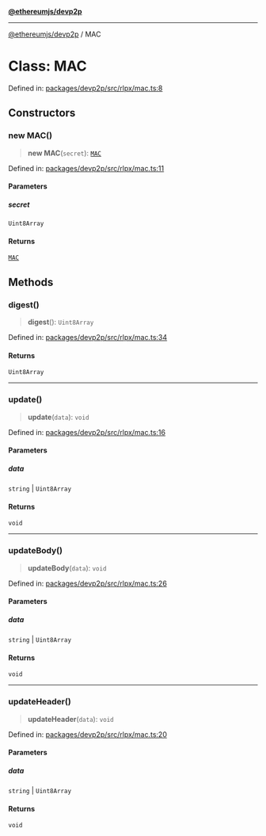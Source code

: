 [**@ethereumjs/devp2p**](../README.md)

***

[@ethereumjs/devp2p](../README.md) / MAC

# Class: MAC

Defined in: [packages/devp2p/src/rlpx/mac.ts:8](https://github.com/Dargon789/ethereumjs-monorepo/blob/master/packages/devp2p/src/rlpx/mac.ts#L8)

## Constructors

### new MAC()

> **new MAC**(`secret`): [`MAC`](MAC.md)

Defined in: [packages/devp2p/src/rlpx/mac.ts:11](https://github.com/Dargon789/ethereumjs-monorepo/blob/master/packages/devp2p/src/rlpx/mac.ts#L11)

#### Parameters

##### secret

`Uint8Array`

#### Returns

[`MAC`](MAC.md)

## Methods

### digest()

> **digest**(): `Uint8Array`

Defined in: [packages/devp2p/src/rlpx/mac.ts:34](https://github.com/Dargon789/ethereumjs-monorepo/blob/master/packages/devp2p/src/rlpx/mac.ts#L34)

#### Returns

`Uint8Array`

***

### update()

> **update**(`data`): `void`

Defined in: [packages/devp2p/src/rlpx/mac.ts:16](https://github.com/Dargon789/ethereumjs-monorepo/blob/master/packages/devp2p/src/rlpx/mac.ts#L16)

#### Parameters

##### data

`string` | `Uint8Array`

#### Returns

`void`

***

### updateBody()

> **updateBody**(`data`): `void`

Defined in: [packages/devp2p/src/rlpx/mac.ts:26](https://github.com/Dargon789/ethereumjs-monorepo/blob/master/packages/devp2p/src/rlpx/mac.ts#L26)

#### Parameters

##### data

`string` | `Uint8Array`

#### Returns

`void`

***

### updateHeader()

> **updateHeader**(`data`): `void`

Defined in: [packages/devp2p/src/rlpx/mac.ts:20](https://github.com/Dargon789/ethereumjs-monorepo/blob/master/packages/devp2p/src/rlpx/mac.ts#L20)

#### Parameters

##### data

`string` | `Uint8Array`

#### Returns

`void`
